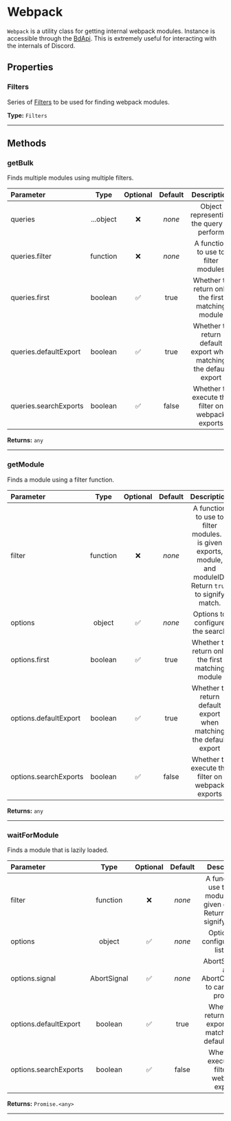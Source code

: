 # Webpack

`Webpack` is a utility class for getting internal webpack modules. Instance is accessible through the [BdApi](./bdapi). This is extremely useful for interacting with the internals of Discord.

## Properties

### Filters
Series of [Filters](./filters) to be used for finding webpack modules.

**Type:** `Filters`
___


## Methods

### getBulk
Finds multiple modules using multiple filters.

| Parameter |  Type  | Optional | Default |       Description      |
|:----------|:------:|:--------:|:-------:|:----------------------:|
queries|...object|&#x274C;|*none*|Object representing the query to perform
queries.filter|function|&#x274C;|*none*|A function to use to filter modules
queries.first|boolean|&#x2705;|true|Whether to return only the first matching module
queries.defaultExport|boolean|&#x2705;|true|Whether to return default export when matching the default export
queries.searchExports|boolean|&#x2705;|false|Whether to execute the filter on webpack exports

**Returns:** `any`
___

### getModule
Finds a module using a filter function.

| Parameter |  Type  | Optional | Default |       Description      |
|:----------|:------:|:--------:|:-------:|:----------------------:|
filter|function|&#x274C;|*none*|A function to use to filter modules. It is given exports, module, and moduleID. Return `true` to signify match.
options|object|&#x2705;|*none*|Options to configure the search
options.first|boolean|&#x2705;|true|Whether to return only the first matching module
options.defaultExport|boolean|&#x2705;|true|Whether to return default export when matching the default export
options.searchExports|boolean|&#x2705;|false|Whether to execute the filter on webpack exports

**Returns:** `any`
___

### waitForModule
Finds a module that is lazily loaded.

| Parameter |  Type  | Optional | Default |       Description      |
|:----------|:------:|:--------:|:-------:|:----------------------:|
filter|function|&#x274C;|*none*|A function to use to filter modules. It is given exports. Return `true` to signify match.
options|object|&#x2705;|*none*|Options for configuring the listener
options.signal|AbortSignal|&#x2705;|*none*|AbortSignal of an AbortController to cancel the promise
options.defaultExport|boolean|&#x2705;|true|Whether to return default export when matching the default export
options.searchExports|boolean|&#x2705;|false|Whether to execute the filter on webpack exports

**Returns:** `Promise.<any>`
___
